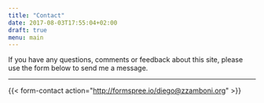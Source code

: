 ```yaml
---
title: "Contact"
date: 2017-08-03T17:55:04+02:00
draft: true
menu: main
---
```


If you have any questions, comments or feedback about this site, please use the form below to send me a message.

----

{{< form-contact action="http://formspree.io/diego@zzamboni.org" >}}
